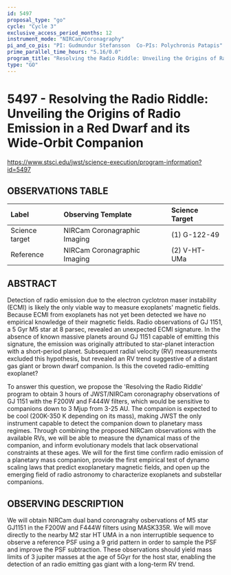 ```yaml
---
id: 5497
proposal_type: "go"
cycle: "Cycle 3"
exclusive_access_period_months: 12
instrument_mode: "NIRCam/Coronagraphy"
pi_and_co_pis: "PI: Gudmundur Stefansson  Co-PIs: Polychronis Patapis"
prime_parallel_time_hours: "5.16/0.0"
program_title: "Resolving the Radio Riddle: Unveiling the Origins of Radio Emission in a Red Dwarf and its Wide-Orbit Companion"
type: "GO"
---
```

# 5497 - Resolving the Radio Riddle: Unveiling the Origins of Radio Emission in a Red Dwarf and its Wide-Orbit Companion
https://www.stsci.edu/jwst/science-execution/program-information?id=5497
## OBSERVATIONS TABLE
| Label          | Observing Template             | Science Target     |
| :------------- | :----------------------------- | :----------------- |
| Science target | NIRCam Coronagraphic Imaging | (1) G-122-49       |
| Reference      | NIRCam Coronagraphic Imaging | (2) V-HT-UMa       |

## ABSTRACT

Detection of radio emission due to the electron cyclotron maser instability (ECMI) is likely the only viable way to measure exoplanets' magnetic fields. Because ECMI from exoplanets has not yet been detected we have no empirical knowledge of their magnetic fields. Radio observations of GJ 1151, a 5 Gyr M5 star at 8 parsec, revealed an unexpected ECMI signature. In the absence of known massive planets around GJ 1151 capable of emitting this signature, the emission was originally attributed to star-planet interaction with a short-period planet. Subsequent radial velocity (RV) measurements excluded this hypothesis, but revealed an RV trend suggestive of a distant gas giant or brown dwarf companion. Is this the coveted radio-emitting exoplanet?

To answer this question, we propose the 'Resolving the Radio Riddle' program to obtain 3 hours of JWST/NIRCam coronagraphy observations of GJ 1151 with the F200W and F444W filters, which would be sensitive to companions down to 3 Mjup from 3-25 AU. The companion is expected to be cool (200K-350 K depending on its mass), making JWST the only instrument capable to detect the companion down to planetary mass regimes. Through combining the proposed NIRCam observations with the available RVs, we will be able to measure the dynamical mass of the companion, and inform evolutionary models that lack observational constraints at these ages. We will for the first time confirm radio emission of a planetary mass companion, provide the first empirical test of dynamo scaling laws that predict exoplanetary magnetic fields, and open up the emerging field of radio astronomy to characterize exoplanets and substellar companions.

## OBSERVING DESCRIPTION

We will obtain NIRCam dual band coronagrahy osbervations of M5 star GJ1151 in the F200W and F444W filters using MASK335R. We will move directly to the nearby M2 star HT UMA in a non interruptible sequence to observe a reference PSF using a 9 grid pattern in order to sample the PSF and improve the PSF subtraction. These observations should yield mass limits of 3 jupiter masses at the age of 5Gyr for the host star, enabling the detection of an radio emitting gas giant with a long-term RV trend.